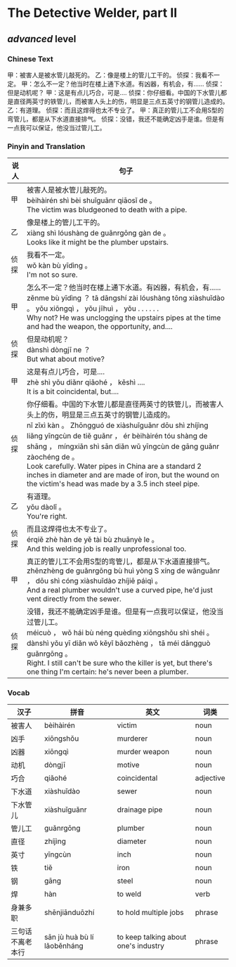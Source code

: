 # The Detective Welder, part II
## *advanced* level

### Chinese Text
甲：被害人是被水管儿敲死的。
乙：像是楼上的管儿工干的。
侦探：我看不一定。
甲：怎么不一定？他当时在楼上通下水道。有凶器，有机会，有......
侦探：但是动机呢？
甲：这是有点儿巧合，可是....
侦探：你仔细看。中国的下水管儿都是直径两英寸的铁管儿，而被害人头上的伤，明显是三点五英寸的钢管儿造成的。
乙：有道理。
侦探：而且这焊得也太不专业了。
甲：真正的管儿工不会用S型的弯管儿，都是从下水道直接排气。
侦探：没错，我还不能确定凶手是谁。但是有一点我可以保证，他没当过管儿工。

### Pinyin and Translation
|说人|句子|
|----|----|
|甲|被害人是被水管儿敲死的。<br />bèihàirén shì bèi shuǐguǎnr qiāosǐ de 。<br />The victim was bludgeoned to death with a pipe.|
|乙|像是楼上的管儿工干的。<br />xiàng shì lóushàng de guǎnrgōng gàn de 。<br />Looks like it might be the plumber upstairs.|
|侦探|我看不一定。<br />wǒ kàn bù yīdìng 。<br />I'm not so sure.|
|甲|怎么不一定？他当时在楼上通下水道。有凶器，有机会，有......<br />zěnme bù yīdìng ？ tā dāngshí zài lóushàng tōng xiàshuǐdào 。 yǒu xiōngqì ， yǒu jīhuì ， yǒu . . . . . .<br />Why not? He was unclogging the upstairs pipes at the time and had the weapon, the opportunity, and....|
|侦探|但是动机呢？<br />dànshì dòngjī ne ？<br />But what about motive?|
|甲|这是有点儿巧合，可是....<br />zhè shì yǒu  diǎnr qiǎohé ， kěshì ....<br />It is a bit coincidental, but....|
|侦探|你仔细看。中国的下水管儿都是直径两英寸的铁管儿，而被害人头上的伤，明显是三点五英寸的钢管儿造成的。<br />nǐ zǐxì kàn 。 Zhōngguó de xiàshuǐguǎnr dōu shì zhíjìng liǎng yīngcùn de tiě guǎnr ， ér bèihàirén tóu shàng de shāng ， míngxiǎn shì sān diǎn wǔ yīngcùn de gāng guǎnr zàochéng de 。<br />Look carefully. Water pipes in China are a standard 2 inches in diameter and are made of iron, but the wound on the victim's head was made by a 3.5 inch steel pipe.|
|乙|有道理。<br />yǒu dàolǐ 。<br />You're right.|
|侦探|而且这焊得也太不专业了。<br />érqiě zhè hàn de yě tài bù zhuānyè le 。<br />And this welding job is really unprofessional too.|
|甲|真正的管儿工不会用S型的弯管儿，都是从下水道直接排气。<br />zhēnzhèng de guǎnrgōng bù huì yòng S xíng de wānguǎnr ， dōu shì cóng xiàshuǐdào zhíjiē páiqì 。<br />And a real plumber wouldn't use a curved pipe, he'd just vent directly from the sewer.|
|侦探|没错，我还不能确定凶手是谁。但是有一点我可以保证，他没当过管儿工。<br />méicuò ， wǒ hái bù néng quèdìng xiōngshǒu shì shéi 。 dànshì yǒu yī diǎn wǒ kěyǐ bǎozhèng ， tā méi dāngguò guǎnrgōng 。<br />Right. I still can't be sure who the killer is yet, but there's one thing I'm certain: he's never been a plumber.|
### Vocab
|汉子|拼音|英文|词类|
|----|----|----|----|
|被害人|bèihàirén|victim|noun|
|凶手|xiōngshǒu|murderer|noun|
|凶器|xiōngqì|murder weapon|noun|
|动机|dòngjī|motive|noun|
|巧合|qiǎohé|coincidental|adjective|
|下水道|xiàshuǐdào|sewer|noun|
|下水管儿|xiàshuǐguǎnr|drainage pipe|noun|
|管儿工|guǎnrgōng|plumber|noun|
|直径|zhíjìng|diameter|noun|
|英寸|yīngcùn|inch|noun|
|铁|tiě|iron|noun|
|钢|gāng|steel|noun|
|焊|hàn|to weld|verb|
|身兼多职|shēnjiānduōzhí|to hold multiple jobs|phrase|
|三句话不离老本行|sān jù huà bù lí lǎoběnháng|to keep talking about one's industry|phrase|